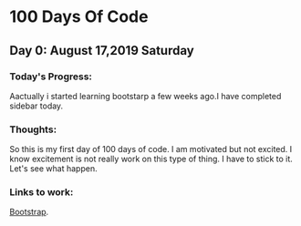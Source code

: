 # 100 Days Of Code

## Day 0: August 17,2019 Saturday

### Today's Progress:
Aactually i started learning bootstarp a few weeks ago.I have completed sidebar today.

### Thoughts:
So this is my first day of 100 days of code. I am motivated but not excited. I know excitement is not really work on this type of thing. I have to stick to it. Let's see what happen.

### Links to work: 
[Bootstrap](https://github.com/RakibulIslam1161062/Bootstrap).